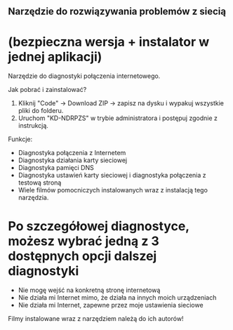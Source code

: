 ## Narzędzie do rozwiązywania problemów z siecią
# (bezpieczna wersja + instalator w jednej aplikacji)

Narzędzie do diagnostyki połączenia internetowego.

Jak pobrać i zainstalować?
1. Kliknij "Code" -> Download ZIP -> zapisz na dysku i wypakuj wszystkie pliki do folderu.
2. Uruchom "KD-NDRPZS" w trybie administratora i postępuj zgodnie z instrukcją.


Funkcje:

* Diagnostyka połączenia z Internetem
* Diagnostyka działania karty sieciowej
* Diagnostyka pamięci DNS
* Diagnostyka ustawień karty sieciowej i diagnostyka połączenia z testową stroną
* Wiele filmów pomocniczych instalowanych wraz z instalacją tego narzędzia.


# Po szczegółowej diagnostyce, możesz wybrać jedną z 3 dostępnych opcji dalszej diagnostyki

* Nie mogę wejść na konkretną stronę internetową
* Nie działa mi Internet mimo, że działa na innych moich urządzeniach
* Nie działa mi Internet, zapewne przez moje ustawienia sieciowe 

Filmy instalowane wraz z narzędziem należą do ich autorów!
